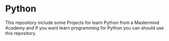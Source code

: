 # Python
This repository include some Projects for learn Python from a Mastermind Academy 
and if you want learn programming for Python you can should use this repository.
